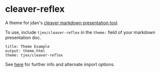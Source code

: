 # cleaver-reflex

A theme for jdan's [cleaver markdown presentation tool](https://github.com/jdan/cleaver).

To use, include `tjex/cleaver-reflex` in the `theme:` field of your markdown presentation doc.

```text
title: Theme Example
output: theme.html
theme: tjex/cleaver-reflex
```

See [here](https://github.com/jdan/cleaver/wiki/Theme-Index) for further info and alternate import options.
